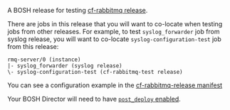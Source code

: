 A BOSH release for testing [cf-rabbitmq release](https://github.com/pivotal-cf/cf-rabbitmq-release).

There are jobs in this release that you will want to co-locate when testing
jobs from other releases. For example, to test `syslog_forwarder` job from
syslog release, you will want to co-locate `syslog-configuration-test` job from
this release:

```
rmq-server/0 (instance)
|- syslog_forwarder (syslog release)
\- syslog-configuration-test (cf-rabbitmq-test release)
```

You can see a configuration example in the [cf-rabbitmq-release
manifest](https://github.com/pivotal-cf/cf-rabbitmq-release/blob/master/manifests/cf-rabbitmq.yml)

Your BOSH Director will need to have [`post_deploy` enabled](https://bosh.io/docs/post-deploy.html).
